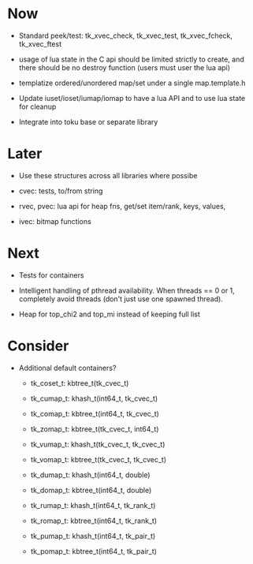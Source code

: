 # Now

- Standard peek/test: tk_xvec_check, tk_xvec_test, tk_xvec_fcheck, tk_xvec_ftest

- usage of lua state in the C api should be limited strictly to create, and
  there should be no destroy function (users must user the lua api)

- templatize ordered/unordered map/set under a single map.template.h
- Update iuset/ioset/iumap/iomap to have a lua API and to use lua state for cleanup

- Integrate into toku base or separate library

# Later

- Use these structures across all libraries where possibe

- cvec: tests, to/from string
- rvec, pvec: lua api for heap fns, get/set item/rank, keys, values,
- ivec: bitmap functions

# Next

- Tests for containers

- Intelligent handling of pthread availability. When threads == 0 or 1,
  completely avoid threads (don't just use one spawned thread).

- Heap for top_chi2 and top_mi instead of keeping full list

# Consider

- Additional default containers?

    - tk_coset_t: kbtree_t(tk_cvec_t)
    - tk_cumap_t: khash_t(int64_t, tk_cvec_t)
    - tk_comap_t: kbtree_t(int64_t, tk_cvec_t)

    - tk_zomap_t: kbtree_t(tk_cvec_t, int64_t)
    - tk_vumap_t: khash_t(tk_cvec_t, tk_cvec_t)
    - tk_vomap_t: kbtree_t(tk_cvec_t, tk_cvec_t)

    - tk_dumap_t: khash_t(int64_t, double)
    - tk_domap_t: kbtree_t(int64_t, double)
    - tk_rumap_t: khash_t(int64_t, tk_rank_t)
    - tk_romap_t: kbtree_t(int64_t, tk_rank_t)

    - tk_pumap_t: khash_t(int64_t, tk_pair_t)
    - tk_pomap_t: kbtree_t(int64_t, tk_pair_t)
